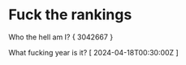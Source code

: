 # Fuck the rankings

Who the hell am I?
{ 3042667 }

What fucking year is it?
[ 2024-04-18T00:30:00Z ]
